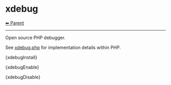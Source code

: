 # xdebug

<!-- TEMPLATE header 2 -->
[⬅ Parent ](../index.md)
<hr />

Open source PHP debugger.

See [xdebug.php](https://github.com/zesk/zesk/blob/master/xdebug.php) for implementation details within PHP.

{xdebugInstall}

{xdebugEnable}

{xdebugDisable}
